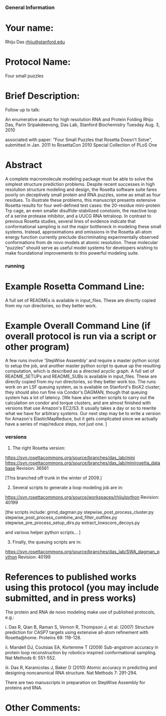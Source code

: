 ### General Information ##################
# Your name:
Rhiju Das
rhiju@stanford.edu

# Protocol Name:
Four small puzzles

# Brief Description:

  Follow up to talk:

  An enumerative ansatz for high resolution RNA and Protein Folding
  Rhiju Das, Parin Sripakdeevong, Das Lab, Stanford Biochemistry
  Tuesday Aug. 3, 2010
  
  associated with paper: "Four Small Puzzles that Rosetta Doesn't Solve",
  submitted in Jan. 2011 to RosettaCon 2010 Special Collection of 
  PLoS One

  # Abstract

A complete macromolecule modeling package must be able to solve the simplest structure prediction problems. Despite recent successes in high resolution structure modeling and design, the Rosetta software suite fares poorly on deceptively small protein and RNA puzzles, some as small as four residues. To illustrate these problems, this manuscript presents extensive Rosetta results for four well-defined test cases: the 20-residue mini-protein Trp cage, an even smaller disulfide-stabilized conotoxin, the reactive loop of a serine protease inhibitor, and a UUCG RNA tetraloop. In contrast to previous Rosetta studies, several lines of evidence indicate that conformational sampling is not the major bottleneck in modeling these small systems. Instead, approximations and omissions in the Rosetta all-atom energy function currently preclude discriminating experimentally observed conformations from de novo models at atomic resolution. These molecular “puzzles” should serve as useful model systems for developers wishing to make foundational improvements to this powerful modeling suite.


### running #########
# Example Rosetta Command Line:

 A full set of READMEs is available in input_files. These are directly copied from my run directories, so they better work.

# Example Overall Command Line (if overall protocol is run via a script or other program)

 A few runs involve 'StepWise Assembly' and require a master python script to setup the job, and another master python script to queue up the resulting computation, which is described as a directed acyclic graph. A full set of README_SETUPs and README_SUBs is available in input_files. These are directly copied from my run directories, so they better work too.  The runs work on an LSF queuing system, as is available on Stanford's BioX2 cluster;  they should also run fine via Condor's DAGMAN, though that queuing system has a lot of latency. [We have also written scripts to carry out the calculation on condor and torque clusters, and are almost finished with versions that use Amazon's EC2/S3. It usually takes a day or so to rewrite what we have for arbitrary systems. Our next step may be to write a version for Amazon's ElasticMapReduce, but it gets complicated since we actually have a series of map/reduce steps, not just one. ]


### versions #########

1. The right Rosetta version:

https://svn.rosettacommons.org/source/branches/das_lab/mini
https://svn.rosettacommons.org/source/branches/das_lab/minirosetta_database
Revision: 36561

[This branched off trunk in the winter of 2009.]

2. Several scripts to generate a loop modeling job are in:

 https://svn.rosettacommons.org/source/workspaces/rhiju/python
 Revision: 40199

[the scripts  include:
  grind_dagman.py
 stepwise_post_process_cluster.py
 stepwise_post_process_combine_and_filter_outfiles.py
 stepwise_pre_process_setup_dirs.py
 extract_lowscore_decoys.py

 and various helper python scripts...
]


3. Finally, the queuing scripts are in:

 https://svn.rosettacommons.org/source/branches/das_lab/SWA_dagman_python 
 Revision: 40199

# References to published works using this protocol (you may include submitted, and in press works)

The protein and RNA de novo modeling make use of published protocols, e.g.:

i. Das R, Qian B, Raman S, Vernon R, Thompson J, et al. (2007) Structure prediction for CASP7 targets using extensive all-atom refinement with Rosetta@home. Proteins 69: 118-128.

ii. Mandell DJ, Coutsias EA, Kortemme T (2009) Sub-angstrom accuracy in protein loop reconstruction by robotics-inspired conformational sampling. Nat Methods 6: 551-552.

iii. Das R, Karanicolas J, Baker D (2010) Atomic accuracy in predicting and designing noncanonical RNA structure. Nat Methods 7: 291-294.

There are two manuscripts in preparation on StepWise Assembly for proteins and RNA.

# Other Comments: 
